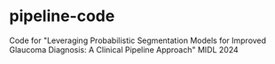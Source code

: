 # pipeline-code
Code for "Leveraging Probabilistic Segmentation Models for Improved Glaucoma Diagnosis: A Clinical Pipeline Approach" MIDL 2024
